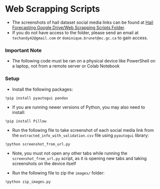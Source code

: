 # Web Scrapping Scripts

- The screenshots of hail dataset social media links can be found at [Hail Forecasting Google Drive/Web Scrapping Scripts Folder](https://drive.google.com/drive/folders/1Zt2RvmurvnNoFaNOgp3cNkqhztDKJNie?usp=drive_link).
- If you do not have access to the folder, please send an email at `techandy42@gmail.com` or `dominique.brunet@ec.gc.ca` to gain access.

### Important Note

- The following code must be ran on a physical device like PowerShell on a laptop, not from a remote server or Colab Notebook

### Setup

- Install the following packages:
```
!pip install pyautogui pandas
```
- If you are running newer versions of Python, you may also need to install:
```
!pip install Pillow
```

- Run the following file to take screenshot of each social media link from the `extracted_info_with_validation.csv` file using `pyautogui` library:
```
!python screenshot_from_url.py
```
- Note, you must not open any other tabs while running the `screenshot_from_url.py` script, as it is opening new tabs and taking screenshots on the device itself

- Run the following file to zip the `images/` folder:
```
!python zip_images.py
```
